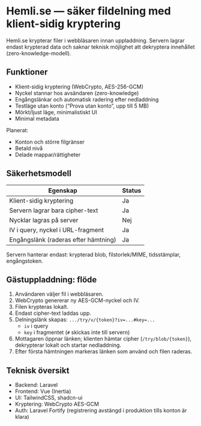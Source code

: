 # Hemli.se — säker fildelning med klient-sidig kryptering

Hemli.se krypterar filer i webbläsaren innan uppladdning. Servern lagrar endast krypterad data och saknar teknisk möjlighet att dekryptera innehållet (zero-knowledge-modell).

## Funktioner

- Klient-sidig kryptering (WebCrypto, AES-256-GCM)
- Nyckel stannar hos avsändaren (zero-knowledge)
- Engångslänkar och automatisk radering efter nedladdning
- Testläge utan konto (“Prova utan konto”, upp till 5 MB)
- Mörkt/ljust läge, minimalistiskt UI
- Minimal metadata

Planerat:
- Konton och större filgränser
- Betald nivå
- Delade mappar/rättigheter

## Säkerhetsmodell

| Egenskap | Status |
| --- | --- |
| Klient-sidig kryptering | Ja |
| Servern lagrar bara cipher-text | Ja |
| Nycklar lagras på server | Nej |
| IV i query, nyckel i URL-fragment | Ja |
| Engångslänk (raderas efter hämtning) | Ja |

Servern hanterar endast: krypterad blob, filstorlek/MIME, tidsstämplar, engångstoken.

## Gästuppladdning: flöde

1. Användaren väljer fil i webbläsaren.  
2. WebCrypto genererar ny AES-GCM-nyckel och IV.  
3. Filen krypteras lokalt.  
4. Endast cipher-text laddas upp.  
5. Delningslänk skapas: `.../try/v/{token}?iv=...#key=...`  
   - `iv` i query  
   - `key` i fragmentet (`#` skickas inte till servern)  
6. Mottagaren öppnar länken; klienten hämtar cipher (`/try/blob/{token}`), dekrypterar lokalt och startar nedladdning.  
7. Efter första hämtningen markeras länken som använd och filen raderas.

## Teknisk översikt

- Backend: Laravel  
- Frontend: Vue (Inertia)  
- UI: TailwindCSS, shadcn-ui  
- Kryptering: WebCrypto AES-GCM  
- Auth: Laravel Fortify (registrering avstängd i produktion tills konton är klara)